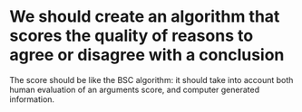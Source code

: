 # We should create an algorithm that scores the quality of reasons to agree or disagree with a conclusion #

The score should be like the BSC algorithm: it should take into account both human evaluation of an arguments score, and computer generated information.